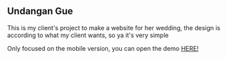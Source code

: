 ## Undangan Gue

This is my client's project to make a website for her wedding, the design is according to what my client wants, so ya it's very simple

Only focused on the mobile version, you can open the demo [HERE!](https://undangangue.vercel.app/?to=Github-Visitors) 
